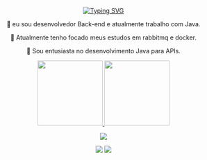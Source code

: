<p align="center">
  <a href="https://git.io/typing-svg">
    <img src="https://readme-typing-svg.demolab.com?font=Fira+Code&weight=600&size=25&pause=1000&color=ffffff&random=false&width=435&height=40&lines=Ol%C3%A1%2C+Eu+sou+Nathan!+%E2%98%95%F0%9F%92%BB%F0%9F%8C" alt="Typing SVG">
  </a>
</p>

<div align="center">
  
🔭 eu sou desenvolvedor Back-end e atualmente trabalho com Java.


🌱 Atualmente tenho focado meus estudos em rabbitmq e docker.


💬 Sou entusiasta no desenvolvimento Java para APIs.


</div>
<div align="center">
  <a href="https://github.com/nathanflp">
  <img height="150em" src="https://github-readme-stats.vercel.app/api?username=nathanflp&show_icons=true&theme=radical&include_all_commits=true&count_private=true"/>
  <img height="150em" src="https://github-readme-stats.vercel.app/api/top-langs/?username=nathanflp&layout=compact&langs_count=7&theme=dark"/>
</div>
    
 <p></p>
 </div>
<p align="center">
  <a href="https://skillicons.dev">
    <img src="https://skillicons.dev/icons?i=java,spring,hibernate,postgres,mysql,git,github,idea" />
  </a>
</p>
</div>

</div>

  <p></p>
  <div align="center"> 
  <a href = "mailto:nathanfcrocha@gmail.com"><img src="https://img.shields.io/badge/Gmail-D14836?style=for-the-badge&logo=gmail&logoColor=white"></a>
  <a href="https://www.linkedin.com/in/nathanflp/"><img src="https://img.shields.io/badge/-LinkedIn-%230077B5?style=for-the-badge&logo=linkedin&logoColor=white"></a> 

</div>

